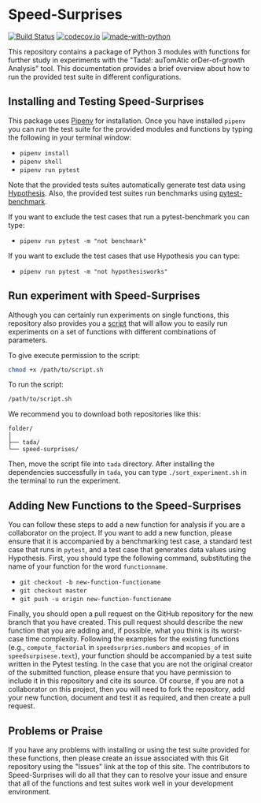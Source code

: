# Speed-Surprises

[![Build Status](https://api.travis-ci.org/Tada-Project/speed-surprises.svg?branch=master)](https://travis-ci.org/Tada-Project/speed-surprises) [![codecov.io](http://codecov.io/github/Tada-Project/speed-surprises/coverage.svg?branch=master)](http://codecov.io/github/Tada-Project/speed-surprises?branch=master) [![made-with-python](https://img.shields.io/badge/Made%20with-Python-orange.svg)](https://www.python.org/)

This repository contains a package of Python 3 modules with functions for
further study in experiments with the "Tada!: auTomAtic orDer-of-growth
Analysis" tool. This documentation provides a brief overview about how to run
the provided test suite in different configurations.

## Installing and Testing Speed-Surprises

This package uses [Pipenv](https://github.com/pypa/pipenv) for installation.
Once you have installed `pipenv` you can run the test suite for the provided
modules and functions by typing the following in your terminal window:

- `pipenv install`
- `pipenv shell`
- `pipenv run pytest`

Note that the provided tests suites automatically generate test data using
[Hypothesis](https://hypothesis.works/). Also, the provided test suites run
benchmarks using
[pytest-benchmark](https://github.com/ionelmc/pytest-benchmark).

If you want to exclude the test cases that run a pytest-benchmark you can type:

- `pipenv run pytest -m "not benchmark"`

If you want to exclude the test cases that use Hypothesis you can type:

- `pipenv run pytest -m "not hypothesisworks"`

## Run experiment with Speed-Surprises

Although you can certainly run experiments on single functions, this repository
also provides you a [script](https://github.com/Tada-Project/speed-surprises/blob/master/speedsurprises/script/sort_experiment.sh)
that will allow you to easily run experiments on a set of functions with
different combinations of parameters.

To give execute permission to the script:

```bash
chmod +x /path/to/script.sh
```

To run the script:

```bash
/path/to/script.sh
```

We recommend you to download both repositories like this:

```
folder/
│
├── tada/
└── speed-surprises/
```

Then, move the script file into `tada` directory. After installing the
dependencies successfully in `tada`, you can type `./sort_experiment.sh` in
the terminal to run the experiment.

## Adding New Functions to the Speed-Surprises

You can follow these steps to add a new function for analysis if you are a
collaborator on the project. If you want to add a new function, please ensure
that it is accompanied by a benchmarking test case, a standard test case that
runs in `pytest`, and a test case that generates data values using Hypothesis.
First, you should type the following command, substituting the name of your
function for the word `functionname`.

- `git checkout -b new-function-functioname`
- `git checkout master`
- `git push -u origin new-function-functioname`

Finally, you should open a pull request on the GitHub repository for the new
branch that you have created. This pull request should describe the new function
that you are adding and, if possible, what you think is its worst-case time
complexity. Following the examples for the existing functions (e.g.,
`compute_factorial` in `speedsurpries.numbers` and `mcopies_of` in
`speedsurpisese.text`), your function should be accompanied by a test suite
written in the Pytest testing. In the case that you are not the original creator
of the submitted function, please ensure that you have permission to include it
in this repository and cite its source. Of course, if you are not a collaborator
on this project, then you will need to fork the repository, add your new
function, document and test it as required, and then create a pull request.

## Problems or Praise

If you have any problems with installing or using the test suite provided for
these functions, then please create an issue associated with this Git repository
using the "Issues" link at the top of this site. The contributors to
Speed-Surprises will do all that they can to resolve your issue and ensure that
all of the functions and test suites work well in your development environment.
